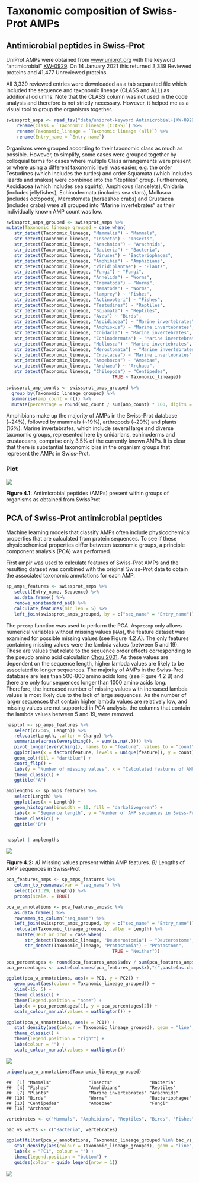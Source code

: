 Taxonomic composition of Swiss-Prot AMPs
================

## Antimicrobial peptides in Swiss-Prot

UniProt AMPs were obtained from www.uniprot.org with the keyword
“antimicrobial” [KW-0929](https://www.uniprot.org/keywords/KW-0929). On
14 January 2021 this returned 3,339 Reviewed proteins and 41,477
Unreviewed proteins.

All 3,339 reviewed entries were downloaded as a tab separated file which
included the sequence and taxonomic lineage (CLASS and ALL) as
additional columns. Note that the CLASS column was not used in the code
analysis and therefore is not strictly necessary. However, it helped me
as a visual tool to group the organisms together.

``` r
swissprot_amps <- read_tsv("data/uniprot-keyword Antimicrobial+[KW-0929] -filtered-reviewed yes.tab") %>%
    rename(Class = `Taxonomic lineage (CLASS)`) %>%
    rename(Taxonomic_lineage = `Taxonomic lineage (all)`) %>%
    rename(Entry_name = `Entry name`) 
```

Organisms were grouped according to their taxonomic class as much as
possible. However, to simplify, some cases were grouped together by
colloquial terms for cases where multiple Class arrangements were
present or where using a different taxonomic level was easier, e.g. the
order Testudines (which includes the turtles) and order Squamata (which
includes lizards and snakes) were combined into the “Reptiles” group.
Furthermore, Ascidiacea (which includes sea squirts), Amphioxus
(lancelets), Cnidaria (includes jellyfishes), Echinodermata (includes
sea stars), Mollusca (includes octopods), Merostomata (horseshoe crabs)
and Crustacea (includes crabs) were all grouped into “Marine
invertebrates” as their individually known AMP count was low.

``` r
swissprot_amps_grouped <- swissprot_amps %>%
mutate(Taxonomic_lineage_grouped = case_when(
   str_detect(Taxonomic_lineage, "Mammalia") ~ "Mammals",
   str_detect(Taxonomic_lineage, "Insecta") ~ "Insects",
   str_detect(Taxonomic_lineage, "Arachnida") ~ "Arachnids",
   str_detect(Taxonomic_lineage, "Bacteria") ~ "Bacteria",
   str_detect(Taxonomic_lineage, "Viruses") ~ "Bacteriophages",
   str_detect(Taxonomic_lineage, "Amphibia") ~ "Amphibians",
   str_detect(Taxonomic_lineage, "Viridiplantae") ~ "Plants",
   str_detect(Taxonomic_lineage, "Fungi") ~ "Fungi",
   str_detect(Taxonomic_lineage, "Annelida") ~ "Worms",
   str_detect(Taxonomic_lineage, "Trematoda") ~ "Worms",
   str_detect(Taxonomic_lineage, "Nematoda") ~ "Worms",
   str_detect(Taxonomic_lineage, "lamprey") ~ "Fishes",
   str_detect(Taxonomic_lineage, "Actinopteri") ~ "Fishes",
   str_detect(Taxonomic_lineage, "Testudines") ~ "Reptiles",
   str_detect(Taxonomic_lineage, "Squamata") ~ "Reptiles", 
   str_detect(Taxonomic_lineage, "Aves") ~ "Birds", 
   str_detect(Taxonomic_lineage, "Ascidiacea") ~ "Marine invertebrates", 
   str_detect(Taxonomic_lineage, "Amphioxus") ~ "Marine invertebrates", 
   str_detect(Taxonomic_lineage, "Cnidaria") ~ "Marine invertebrates", 
   str_detect(Taxonomic_lineage, "Echinodermata") ~ "Marine invertebrates", 
   str_detect(Taxonomic_lineage, "Mollusca") ~ "Marine invertebrates",
   str_detect(Taxonomic_lineage, "Merostomata") ~ "Marine invertebrates",
   str_detect(Taxonomic_lineage, "Crustacea") ~ "Marine invertebrates",
   str_detect(Taxonomic_lineage, "Amoebozoa") ~ "Amoebae",
   str_detect(Taxonomic_lineage, "Archaea") ~ "Archaea",
   str_detect(Taxonomic_lineage, "Chilopoda") ~ "Centipedes",
                                        TRUE ~ Taxonomic_lineage))
```

``` r
swissprot_amp_counts <- swissprot_amps_grouped %>%
  group_by(Taxonomic_lineage_grouped) %>% 
  summarise(amp_count = n()) %>% 
  mutate(percentage = round(amp_count / sum(amp_count) * 100, digits = 1))
```

Amphibians make up the majority of AMPs in the Swiss-Prot database
(\~24%), followed by mammals (\~19%), arthropods (\~20%) and plants
(16%). Marine invertebrates, which include several large and diverse
taxonomic groups, represented here by cnidarians, echinoderms and
crustaceans, comprise only 3.5% of the currently known AMPs. It is clear
that there is substantial taxonomic bias in the organism groups that
represent the AMPs in Swiss-Prot.

### Plot

![](04_taxonomic_composition_files/figure-gfm/unnamed-chunk-5-1.png)<!-- -->

**Figure 4.1:** Antimicrobial peptides (AMPs) present within groups of
organisms as obtained from SwissProt

## PCA of Swiss-Prot antimicrobial peptides

Machine learning models that classify AMPs often include physicochemical
properties that are calculated from protein sequences. To see if these
physicochemical properties differ between taxonomic groups, a principle
component analysis (PCA) was performed.

First ampir was used to calculate features of Swiss-Prot AMPs and the
resulting dataset was combined with the original Swiss-Prot data to
obtain the associated taxonomic annotations for each AMP.

``` r
sp_amps_features <- swissprot_amps %>% 
   select(Entry_name, Sequence) %>% 
   as.data.frame() %>% 
   remove_nonstandard_aa() %>% 
   calculate_features(min_len = 5) %>%
   left_join(swissprot_amps_grouped, by = c("seq_name" = "Entry_name"))
```

The `prcomp` function was used to perform the PCA. As`prcomp` only
allows numerical variables without missing values (`NA`s), the feature
dataset was examined for possible missing values (see Figure 4.2 A). The
only features containing missing values were the lambda values (between
5 and 19). These are values that relate to the sequence order effects
corresponding to the pseudo amino acid calculation [Chou
2001](https://doi.org/10.1002/prot.1035). As these values are dependent
on the sequence length, higher lambda values are likely to be associated
to longer sequences. The majority of AMPs in the Swiss-Prot database are
less than 500-800 amino acids long (see Figure 4.2 B) and there are only
four sequences longer than 1000 amino acids long. Therefore, the
increased number of missing values with increased lambda values is most
likely due to the lack of large sequences. As the number of larger
sequences that contain higher lambda values are relatively low, and
missing values are not supported in PCA analysis, the columns that
contain the lambda values between 5 and 19, were removed.

``` r
nasplot <- sp_amps_features %>% 
   select(c(2:45, Length)) %>%
   relocate(Length, .after = Charge) %>%
   summarise(across(everything(), ~ sum(is.na(.)))) %>%
   pivot_longer(everything(), names_to = "feature", values_to = "count")  %>%
   ggplot(aes(x = factor(feature, levels = unique(feature)), y = count)) +
   geom_col(fill = "darkblue") +
   coord_flip() +
   labs(y = "Number of missing values", x = "Calculated features of AMP sequences") +
   theme_classic() +
   ggtitle("A")

amplengths <- sp_amps_features %>%
   select(Length) %>%
   ggplot(aes(x = Length)) +
   geom_histogram(binwidth = 10, fill = "darkolivegreen") +
   labs(x = "Sequence length", y = "Number of AMP sequences in Swiss-Prot") +
   theme_classic() +
   ggtitle("B")


nasplot | amplengths
```

![](04_taxonomic_composition_files/figure-gfm/unnamed-chunk-8-1.png)<!-- -->

**Figure 4.2:** *A)* Missing values present within AMP features. *B)*
Lengths of AMP sequences in Swiss-Prot

``` r
pca_features_amps <- sp_amps_features %>% 
   column_to_rownames(var = "seq_name") %>% 
   select(c(1:29, Length)) %>%
   prcomp(scale. = TRUE)

pca_w_annotations <- pca_features_amps$x %>% 
   as.data.frame() %>% 
   rownames_to_column("seq_name") %>% 
   left_join(swissprot_amps_grouped, by = c("seq_name" = "Entry_name")) %>%
   relocate(Taxonomic_lineage_grouped, .after = Length) %>%
    mutate(Deut_or_prot = case_when(
       str_detect(Taxonomic_lineage, "Deuterostomia") ~ "Deuterostome",
       str_detect(Taxonomic_lineage, "Protostomia") ~ "Protostome",
                                        TRUE ~ "Neither"))
```

``` r
pca_percentages <- round(pca_features_amps$sdev / sum(pca_features_amps$sdev) * 100, 2)
pca_percentages <- paste(colnames(pca_features_amps$x),"(",paste(as.character(pca_percentages), "%",")", sep = ""))
```

``` r
ggplot(pca_w_annotations, aes(x = PC1, y = PC2)) +
   geom_point(aes(colour = Taxonomic_lineage_grouped)) +
   xlim(-15, 5) +
   theme_classic() +
   theme(legend.position = "none") +
   labs(x = pca_percentages[1], y = pca_percentages[2]) +
   scale_colour_manual(values = watlington()) +

ggplot(pca_w_annotations, aes(x = PC1)) +
   stat_density(aes(colour = Taxonomic_lineage_grouped), geom = "line", position = "identity") +
   theme_classic() +
   theme(legend.position = "right") +
   labs(colour = "") +
   scale_colour_manual(values = watlington())
```

![](04_taxonomic_composition_files/figure-gfm/unnamed-chunk-12-1.png)<!-- -->

``` r
unique(pca_w_annotations$Taxonomic_lineage_grouped)
```

    ##  [1] "Mammals"              "Insects"              "Bacteria"            
    ##  [4] "Fishes"               "Amphibians"           "Reptiles"            
    ##  [7] "Plants"               "Marine invertebrates" "Arachnids"           
    ## [10] "Birds"                "Worms"                "Bacteriophages"      
    ## [13] "Centipedes"           "Amoebae"              "Fungi"               
    ## [16] "Archaea"

``` r
vertebrates <- c("Mammals", "Amphibians", "Reptiles", "Birds", "Fishes")

bac_vs_verts <- c("Bacteria", vertebrates)

ggplot(filter(pca_w_annotations, Taxonomic_lineage_grouped %in% bac_vs_verts), aes(x = PC1)) +
   stat_density(aes(colour = Taxonomic_lineage_grouped), geom = "line", position = "identity") +
   labs(x = "PC1", colour = "") +
   theme(legend.position = "bottom") +
   guides(colour = guide_legend(nrow = 1))
```

![](04_taxonomic_composition_files/figure-gfm/unnamed-chunk-13-1.png)<!-- -->
